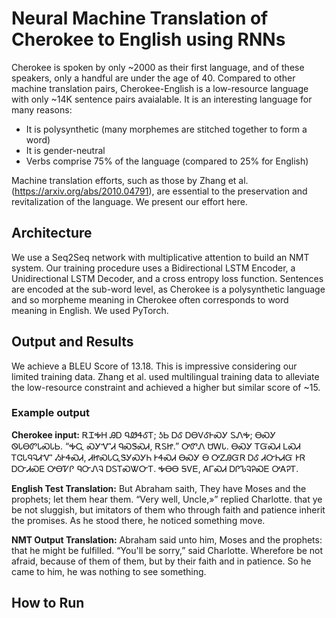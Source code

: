# Neural Machine Translation of Cherokee to English using RNNs

Cherokee is spoken by only ~2000 as their first language, and of these speakers, only a handful are under the age of 40. Compared to other machine translation pairs, Cherokee-English is a low-resource language with only ~14K sentence pairs avaialable. It is an interesting language for many reasons: 

* It is polysynthetic (many morphemes are stitched together to form a word)
* It is gender-neutral
* Verbs comprise 75% of the language (compared to 25% for English)

Machine translation efforts, such as those by Zhang et al. (https://arxiv.org/abs/2010.04791), are essential to the preservation and revitalization of the language. We present our effort here.  

## Architecture
We use a Seq2Seq network with multiplicative attention to build an NMT system. Our training procedure uses a Bidirectional LSTM Encoder, a Unidirectional LSTM Decoder, and a cross entropy loss function. Sentences are encoded at the sub-word level, as Cherokee is a polysynthetic language and so morpheme meaning in Cherokee often corresponds to word meaning in English. We used PyTorch. 

## Output and Results
We achieve a BLEU Score of 13.18. This is impressive considering our limited training data. Zhang et al. used multilingual training data to alleviate the low-resource constraint and achieved a higher but similar score of ~15. 

### Example output
**Cherokee input:** 
ᎡᏆᎭᎻ ᎯᎠ ᏄᏪᏎᎴᎢ; ᎼᏏ ᎠᎴ ᎠᎾᏙᎴᎰᏍᎩ ᏚᏁᎭ; ᎾᏍᎩ ᏫᏓᎾᏛᏓᏍᏓᏏ.
“ᎭᏩ ᏍᎩᏉᏗ ᏄᏍᏕᏍᏗ, ᎡᏚᏥ.” ᎤᏛᏁ ᏌᎳᏓ.
ᎾᏍᎩ ᎢᏳᏍᏗ ᏞᏍᏗ ᎢᏣᏓᏄᎸᏗᏉ ᏱᎨᏎᏍᏗ, ᏗᏥᏍᏓᏩᏕᎩᏍᎩᏂ ᎨᏎᏍᏗ ᎾᏍᎩ Ꮎ ᎤᏃᎯᏳᏒ ᎠᎴ ᏗᏅᏂᏗᏳ ᎨᏒ ᎠᏅᏗᏍᎬ ᎤᎾᏤᎵ ᏄᏅᏁᎸ ᎠᏚᎢᏍᏔᏅᎢ.
ᎭᎾᎾ ᎦᏙᎬ, ᎪᎱᏍᏗ ᎠᎵᏖᎸᎮᏍᎬ ᎤᎪᎮᎢ.

**English Test Translation:**
But Abraham saith, They have Moses and the prophets; let them hear them.
“Very well, Uncle,»” replied Charlotte.
that ye be not sluggish, but imitators of them who through faith and patience inherit the promises.
As he stood there, he noticed something move.

**NMT Output Translation:**
Abraham said unto him, Moses and the prophets: that he might be fulfilled.
“You'll be sorry,” said Charlotte.
Wherefore be not afraid, because of them of them, but by their faith and in patience.
So he came to him, he was nothing to see something.

## How to Run
